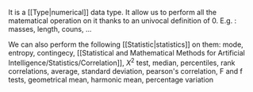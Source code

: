 It is a [[Type|numerical]] data type. It allow us to perform all the matematical operation on it thanks to an univocal definition of 0. E.g. : masses, length, couns, ...

We can also perform the following [[Statistic|statistics]] on them:
mode, entropy, contingecy, [[Statistical and Mathematical Methods for Artificial Intelligence/Statistics/Correlation]], $X^2$ test, median, percentiles, rank correlations, average, standard deviation, pearson's correlation, F and f tests, geometrical mean, harmonic mean, percentage variation